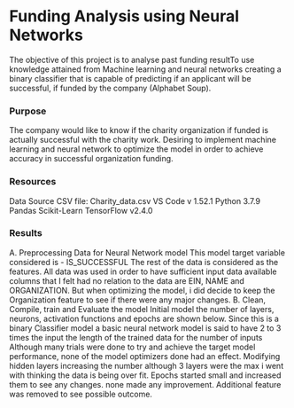 # Funding Analysis using Neural Networks
The objective of this project is to analyse past funding resultTo use knowledge attained from Machine learning and neural networks creating a binary classifier that is capable of predicting if an applicant will be successful, if funded by the company (Alphabet Soup).

### Purpose
The company would like to know if the charity organization if funded is actually successful with the charity work. Desiring to implement machine learning and neural network to optimize the model in order to achieve accuracy in successful organization funding.

### Resources
Data Source CSV file: Charity_data.csv
VS Code v 1.52.1
Python 3.7.9
Pandas
Scikit-Learn
TensorFlow v2.4.0

### Results


A. Preprocessing Data for Neural Network model
This model target variable considered is - IS_SUCCESSFUL
The rest of the data is considered as the features. All data was used in order to have sufficient input data available
columns that I felt had no relation to the data are EIN, NAME and ORGANIZATION.
But when optimizing the model, i did decide to keep the Organization feature to see if there were any major changes.
B. Clean, Compile, train and Evaluate the model
Initial model the number of layers, neurons, activation functions and epochs are shown below.
Since this is a binary Classifier model a basic neural network model is said to have 2 to 3 times the input
the length of the trained data for the number of inputs
Although many trials were done to try and achieve the target model performance, none of the model optimizers done had an effect.
Modifying hidden layers increasing the number
although 3 layers were the max i went with thinking the data is being over fit.
Epochs started small and increased them to see any changes. none made any improvement.
Additional feature was removed to see possible outcome.